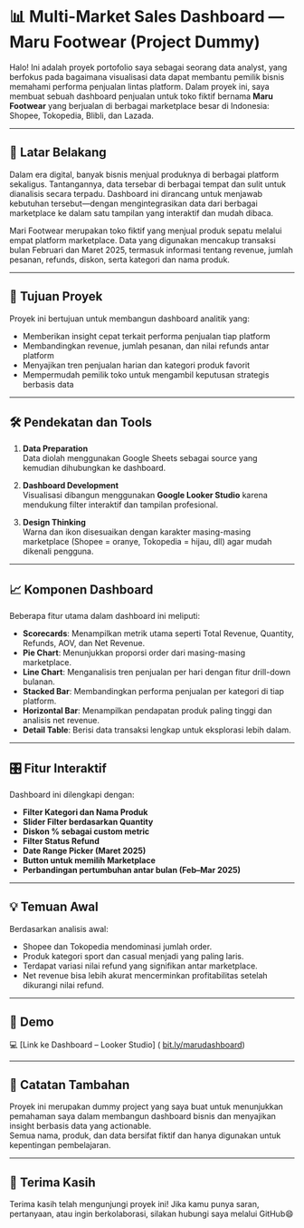 # 📊 Multi-Market Sales Dashboard — Maru Footwear (Project Dummy)

Halo! Ini adalah proyek portofolio saya sebagai seorang data analyst, yang berfokus pada bagaimana visualisasi data dapat membantu pemilik bisnis memahami performa penjualan lintas platform. Dalam proyek ini, saya membuat sebuah dashboard penjualan untuk toko fiktif bernama **Maru Footwear** yang berjualan di berbagai marketplace besar di Indonesia: Shopee, Tokopedia, Blibli, dan Lazada.

---

## 🧠 Latar Belakang

Dalam era digital, banyak bisnis menjual produknya di berbagai platform sekaligus. Tantangannya, data tersebar di berbagai tempat dan sulit untuk dianalisis secara terpadu. Dashboard ini dirancang untuk menjawab kebutuhan tersebut—dengan mengintegrasikan data dari berbagai marketplace ke dalam satu tampilan yang interaktif dan mudah dibaca.

Mari Footwear merupakan toko fiktif yang menjual produk sepatu melalui empat platform marketplace. Data yang digunakan mencakup transaksi bulan Februari dan Maret 2025, termasuk informasi tentang revenue, jumlah pesanan, refunds, diskon, serta kategori dan nama produk.

---

## 🎯 Tujuan Proyek

Proyek ini bertujuan untuk membangun dashboard analitik yang:
- Memberikan insight cepat terkait performa penjualan tiap platform
- Membandingkan revenue, jumlah pesanan, dan nilai refunds antar platform
- Menyajikan tren penjualan harian dan kategori produk favorit
- Mempermudah pemilik toko untuk mengambil keputusan strategis berbasis data

---

## 🛠️ Pendekatan dan Tools

1. **Data Preparation**  
   Data diolah menggunakan Google Sheets sebagai source yang kemudian dihubungkan ke dashboard.

2. **Dashboard Development**  
   Visualisasi dibangun menggunakan **Google Looker Studio** karena mendukung filter interaktif dan tampilan profesional.

3. **Design Thinking**  
   Warna dan ikon disesuaikan dengan karakter masing-masing marketplace (Shopee = oranye, Tokopedia = hijau, dll) agar mudah dikenali pengguna.

---

## 📈 Komponen Dashboard

Beberapa fitur utama dalam dashboard ini meliputi:

- **Scorecards**: Menampilkan metrik utama seperti Total Revenue, Quantity, Refunds, AOV, dan Net Revenue.
- **Pie Chart**: Menunjukkan proporsi order dari masing-masing marketplace.
- **Line Chart**: Menganalisis tren penjualan per hari dengan fitur drill-down bulanan.
- **Stacked Bar**: Membandingkan performa penjualan per kategori di tiap platform.
- **Horizontal Bar**: Menampilkan pendapatan produk paling tinggi dan analisis net revenue.
- **Detail Table**: Berisi data transaksi lengkap untuk eksplorasi lebih dalam.

---

## 🎛 Fitur Interaktif

Dashboard ini dilengkapi dengan:
- **Filter Kategori dan Nama Produk**
- **Slider Filter berdasarkan Quantity**
- **Diskon % sebagai custom metric**
- **Filter Status Refund**
- **Date Range Picker (Maret 2025)**
- **Button untuk memilih Marketplace**
- **Perbandingan pertumbuhan antar bulan (Feb–Mar 2025)**

---

## 💡 Temuan Awal

Berdasarkan analisis awal:
- Shopee dan Tokopedia mendominasi jumlah order.
- Produk kategori sport dan casual menjadi yang paling laris.
- Terdapat variasi nilai refund yang signifikan antar marketplace.
- Net revenue bisa lebih akurat mencerminkan profitabilitas setelah dikurangi nilai refund.

---

## 📎 Demo
💻 [Link ke Dashboard – Looker Studio] (
[bit.ly/marudashboard](url))

---

## 📌 Catatan Tambahan

Proyek ini merupakan dummy project yang saya buat untuk menunjukkan pemahaman saya dalam membangun dashboard bisnis dan menyajikan insight berbasis data yang actionable.  
Semua nama, produk, dan data bersifat fiktif dan hanya digunakan untuk kepentingan pembelajaran.

---

## 🙏 Terima Kasih

Terima kasih telah mengunjungi proyek ini! Jika kamu punya saran, pertanyaan, atau ingin berkolaborasi, silakan hubungi saya melalui GitHub😄
